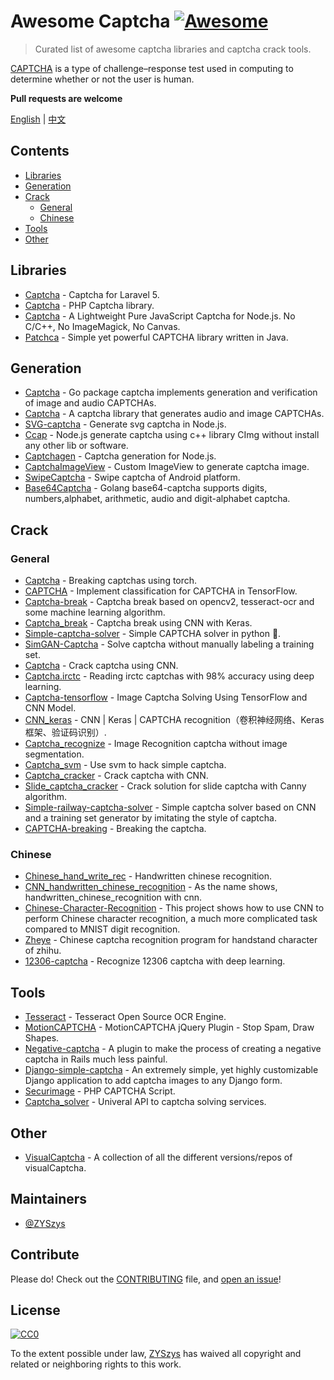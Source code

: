 # Awesome Captcha [![Awesome](https://awesome.re/badge.svg)](https://awesome.re)

> Curated list of awesome captcha libraries and captcha crack tools.  

[CAPTCHA](https://en.wikipedia.org/wiki/CAPTCHA) is a type of challenge–response test used in computing to determine whether or not the user is human.  

**Pull requests are welcome**

[English](README.md) | [中文](README-zh.md)

## Contents

- [Libraries](#libraries)
- [Generation](#generation)
- [Crack](#crack)
    - [General](#general)
    - [Chinese](#chinese)
- [Tools](#tools)
- [Other](#other)


## Libraries

- [Captcha](https://github.com/mewebstudio/captcha) - Captcha for Laravel 5.
- [Captcha](https://github.com/Gregwar/Captcha) - PHP Captcha library.
- [Captcha](https://github.com/trekjs/captcha) - A Lightweight Pure JavaScript Captcha for Node.js. No C/C++, No ImageMagick, No Canvas.
- [Patchca](https://github.com/pusuo/patchca) - Simple yet powerful CAPTCHA library written in Java.


## Generation
- [Captcha](https://github.com/dchest/captcha) - Go package captcha implements generation and verification of image and audio CAPTCHAs.
- [Captcha](https://github.com/lepture/captcha) - A captcha library that generates audio and image CAPTCHAs.
- [SVG-captcha](https://github.com/lemonce/svg-captcha) - Generate svg captcha in Node.js.
- [Ccap](https://github.com/DoubleSpout/ccap) - Node.js generate captcha using c++ library CImg without install any other lib or software.
- [Captchagen](https://github.com/contra/captchagen) - Captcha generation for Node.js.
- [CaptchaImageView](https://github.com/jineshfrancs/CaptchaImageView) - Custom ImageView to generate captcha image.
- [SwipeCaptcha](https://github.com/mcxtzhang/SwipeCaptcha) - Swipe captcha of Android platform.
- [Base64Captcha](https://github.com/mojocn/base64Captcha) - Golang base64-captcha supports digits, numbers,alphabet, arithmetic, audio and digit-alphabet captcha.


## Crack

### General
- [Captcha](https://github.com/arunpatala/captcha) - Breaking captchas using torch.
- [CAPTCHA](https://github.com/zakizhou/CAPTCHA) - Implement classification for CAPTCHA in TensorFlow.
- [Captcha-break](https://github.com/nladuo/captcha-break) - Captcha break based on opencv2, tesseract-ocr and some machine learning algorithm.
- [Captcha_break](https://github.com/ypwhs/captcha_break) - Captcha break using CNN with Keras.
- [Simple-captcha-solver](https://github.com/ptigas/simple-captcha-solver) - Simple CAPTCHA solver in python 🐍.
- [SimGAN-Captcha](https://github.com/rickyhan/SimGAN-Captcha) - Solve captcha without manually labeling a training set.
- [Captcha](https://github.com/HLearning/captcha) - Crack captcha using CNN.
- [Captcha.irctc](https://github.com/arunpatala/captcha.irctc) - Reading irctc captchas with 98% accuracy using deep learning.
- [Captcha-tensorflow](https://github.com/JackonYang/captcha-tensorflow) - Image Captcha Solving Using TensorFlow and CNN Model.
- [CNN_keras](https://github.com/skyduy/CNN_keras) - CNN | Keras | CAPTCHA recognition（卷积神经网络、Keras框架、验证码识别）.
- [Captcha_recognize](https://github.com/PatrickLib/captcha_recognize) - Image Recognition captcha without image segmentation.
- [Captcha_svm](https://github.com/zhengwh/captcha-svm) - Use svm to hack simple captcha.
- [Captcha_cracker](https://github.com/chxj1992/captcha_cracker) - Crack captcha with CNN.
- [Slide_captcha_cracker](https://github.com/chxj1992/slide_captcha_cracker) - Crack solution for slide captcha with Canny algorithm.
- [Simple-railway-captcha-solver](https://github.com/JasonLiTW/simple-railway-captcha-solver#english-version) - Simple captcha solver based on CNN and a training set generator by imitating the style of captcha.
- [CAPTCHA-breaking](https://github.com/lllcho/CAPTCHA-breaking) - Breaking the captcha.

### Chinese
- [Chinese_hand_write_rec](https://github.com/burness/tensorflow-101/tree/master/chinese_hand_write_rec/src) - Handwritten chinese recognition.
- [CNN_handwritten_chinese_recognition](https://github.com/taosir/cnn_handwritten_chinese_recognition) - As the name shows, handwritten_chinese_recognition with cnn.
- [Chinese-Character-Recognition](https://github.com/soloice/Chinese-Character-Recognition) - This project shows how to use CNN to perform Chinese character recognition, a much more complicated task compared to MNIST digit recognition.
- [Zheye](https://github.com/muchrooms/zheye) - Chinese captcha recognition program for handstand character of zhihu.
- [12306-captcha](https://github.com/aaronshan/12306-captcha) - Recognize 12306 captcha with deep learning. 


## Tools

- [Tesseract](https://github.com/tesseract-ocr/tesseract) - Tesseract Open Source OCR Engine.
- [MotionCAPTCHA](https://github.com/wjcrowcroft/MotionCAPTCHA) - MotionCAPTCHA jQuery Plugin - Stop Spam, Draw Shapes.
- [Negative-captcha](https://github.com/subwindow/negative-captcha) - A plugin to make the process of creating a negative captcha in Rails much less painful.
- [Django-simple-captcha](https://github.com/mbi/django-simple-captcha) - An extremely simple, yet highly customizable Django application to add captcha images to any Django form.
- [Securimage](https://github.com/dapphp/securimage) - PHP CAPTCHA Script.
- [Captcha_solver](https://github.com/lorien/captcha_solver) - Univeral API to captcha solving services.


## Other

- [VisualCaptcha](https://github.com/emotionLoop/visualCaptcha) - A collection of all the different versions/repos of visualCaptcha.


## Maintainers

- [@ZYSzys](https://github.com/ZYSzys)


## Contribute

Please do! Check out the [CONTRIBUTING](CONTRIBUTING.md) file, and [open an issue](https://github.com/ZYSzys/awesome-captcha/issues/new)!


## License

[![CC0](http://mirrors.creativecommons.org/presskit/buttons/88x31/svg/cc-zero.svg)](https://creativecommons.org/publicdomain/zero/1.0/)

To the extent possible under law, [ZYSzys](https://github.com/ZYSzys) has waived all copyright and related or neighboring rights to this work.
